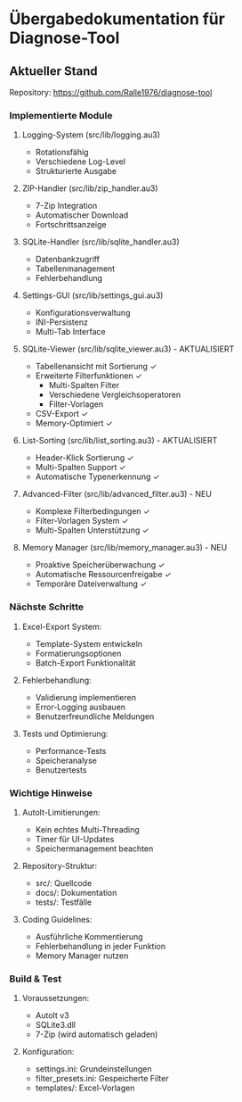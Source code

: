 # Übergabedokumentation für Diagnose-Tool

## Aktueller Stand
Repository: https://github.com/Ralle1976/diagnose-tool

### Implementierte Module
1. Logging-System (src/lib/logging.au3)
   - Rotationsfähig
   - Verschiedene Log-Level
   - Strukturierte Ausgabe

2. ZIP-Handler (src/lib/zip_handler.au3)
   - 7-Zip Integration
   - Automatischer Download
   - Fortschrittsanzeige

3. SQLite-Handler (src/lib/sqlite_handler.au3)
   - Datenbankzugriff
   - Tabellenmanagement
   - Fehlerbehandlung

4. Settings-GUI (src/lib/settings_gui.au3)
   - Konfigurationsverwaltung
   - INI-Persistenz
   - Multi-Tab Interface

5. SQLite-Viewer (src/lib/sqlite_viewer.au3) - AKTUALISIERT
   - Tabellenansicht mit Sortierung ✓
   - Erweiterte Filterfunktionen ✓
     - Multi-Spalten Filter
     - Verschiedene Vergleichsoperatoren
     - Filter-Vorlagen
   - CSV-Export ✓
   - Memory-Optimiert ✓

6. List-Sorting (src/lib/list_sorting.au3) - AKTUALISIERT
   - Header-Klick Sortierung ✓
   - Multi-Spalten Support ✓
   - Automatische Typenerkennung ✓

7. Advanced-Filter (src/lib/advanced_filter.au3) - NEU
   - Komplexe Filterbedingungen ✓
   - Filter-Vorlagen System ✓
   - Multi-Spalten Unterstützung ✓

8. Memory Manager (src/lib/memory_manager.au3) - NEU
   - Proaktive Speicherüberwachung ✓
   - Automatische Ressourcenfreigabe ✓
   - Temporäre Dateiverwaltung ✓

### Nächste Schritte
1. Excel-Export System:
   - Template-System entwickeln
   - Formatierungsoptionen
   - Batch-Export Funktionalität

2. Fehlerbehandlung:
   - Validierung implementieren
   - Error-Logging ausbauen
   - Benutzerfreundliche Meldungen

3. Tests und Optimierung:
   - Performance-Tests
   - Speicheranalyse
   - Benutzertests

### Wichtige Hinweise
1. AutoIt-Limitierungen:
   - Kein echtes Multi-Threading
   - Timer für UI-Updates
   - Speichermanagement beachten

2. Repository-Struktur:
   - src/: Quellcode
   - docs/: Dokumentation
   - tests/: Testfälle

3. Coding Guidelines:
   - Ausführliche Kommentierung
   - Fehlerbehandlung in jeder Funktion
   - Memory Manager nutzen

### Build & Test
1. Voraussetzungen:
   - AutoIt v3
   - SQLite3.dll
   - 7-Zip (wird automatisch geladen)

2. Konfiguration:
   - settings.ini: Grundeinstellungen
   - filter_presets.ini: Gespeicherte Filter
   - templates/: Excel-Vorlagen